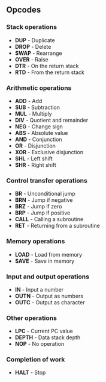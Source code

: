 ## Opcodes

### Stack operations

- **DUP**  - Duplicate
- **DROP** - Delete
- **SWAP** - Rearrange
- **OVER** - Raise
- **DTR** - On the return stack
- **RTD** - From the return stack

### Arithmetic operations

- **ADD** - Add
- **SUB** - Subtraction
- **MUL** - Multiply
- **DIV** - Quotient and remainder
- **NEG** - Change sign
- **ABS** - Absolute value
- **AND** - Conjunction
- **OR** - Disjunction
- **XOR** - Exclusive disjunction
- **SHL** - Left shift
- **SHR** - Right shift

### Control transfer operations

- **BR** - Unconditional jump
- **BRN** - Jump if negative
- **BRZ** - Jump if zero
- **BRP** - Jump if positive
- **CALL** - Calling a subroutine
- **RET** - Returning from a subroutine

### Memory operations

- **LOAD** - Load from memory
- **SAVE** - Save in memory

### Input and output operations

- **IN** - Input a number
- **OUTN** - Output as numbers
- **OUTC** - Output as character

### Other operations

- **LPC** - Current PC value
- **DEPTH** - Data stack depth
- **NOP** - No operation

### Completion of work

- **HALT** - Stop
